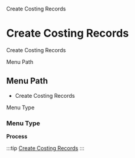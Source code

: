 
Create Costing Records
# Create Costing Records


Create Costing Records

Menu Path
## Menu Path



- Create Costing Records

Menu Type
### Menu Type

**Process**


:::tip
[Create Costing Records](functional-guide/process/process-m_cost-create.md)
:::